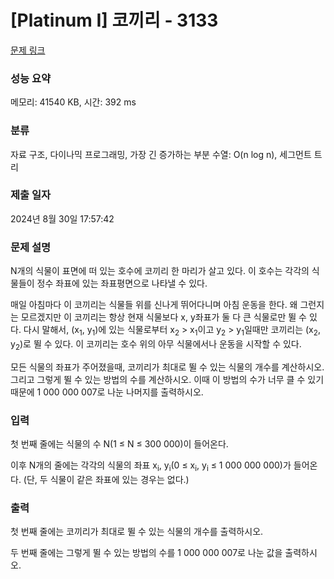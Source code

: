# [Platinum I] 코끼리 - 3133 

[문제 링크](https://www.acmicpc.net/problem/3133) 

### 성능 요약

메모리: 41540 KB, 시간: 392 ms

### 분류

자료 구조, 다이나믹 프로그래밍, 가장 긴 증가하는 부분 수열: O(n log n), 세그먼트 트리

### 제출 일자

2024년 8월 30일 17:57:42

### 문제 설명

<p>N개의 식물이 표면에 떠 있는 호수에 코끼리 한 마리가 살고 있다. 이 호수는 각각의 식물들이 정수 좌표에 있는 좌표평면으로 나타낼 수 있다.</p>

<p>매일 아침마다 이 코끼리는 식물들 위를 신나게 뛰어다니며 아침 운동을 한다. 왜 그런지는 모르겠지만 이 코끼리는 항상 현재 식물보다 x, y좌표가 둘 다 큰 식물로만 뛸 수 있다. 다시 말해서, (x<sub>1</sub>, y<sub>1</sub>)에 있는 식물로부터 x<sub>2</sub> > x<sub>1</sub>이고 y<sub>2</sub> > y<sub>1</sub>일때만 코끼리는 (x<sub>2</sub>, y<sub>2</sub>)로 뛸 수 있다. 이 코끼리는 호수 위의 아무 식물에서나 운동을 시작할 수 있다.</p>

<p>모든 식물의 좌표가 주어졌을때, 코끼리가 최대로 뛸 수 있는 식물의 개수를 계산하시오. 그리고 그렇게 뛸 수 있는 방법의 수를 계산하시오. 이때 이 방법의 수가 너무 클 수 있기 때문에 1 000 000 007로 나눈 나머지를 출력하시오.</p>

### 입력 

 <p>첫 번째 줄에는 식물의 수 N(1 ≤ N ≤ 300 000)이 들어온다.</p>

<p>이후 N개의 줄에는 각각의 식물의 좌표 x<sub>i</sub>, y<sub>i</sub>(0 ≤ x<sub>i</sub>, y<sub>i</sub> ≤ 1 000 000 000)가 들어온다. (단, 두 식물이 같은 좌표에 있는 경우는 없다.)</p>

### 출력 

 <p>첫 번째 줄에는 코끼리가 최대로 뛸 수 있는 식물의 개수를 출력하시오.</p>

<p>두 번째 줄에는 그렇게 뛸 수 있는 방법의 수를 1 000 000 007로 나눈 값을 출력하시오.</p>

